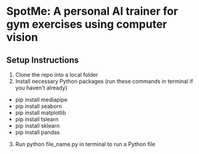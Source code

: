 # SpotMe: A personal AI trainer for gym exercises using computer vision

## Setup Instructions
1. Clone the repo into a local folder
2. Install necessary Python packages (run these commands in terminal if you haven't already)
 - pip install mediapipe 
 - pip install seaborn
 - pip install matplotlib
 - pip install tslearn
 - pip install sklearn
 - pip install pandas 
3. Run python file_name.py in terminal to run a Python file 